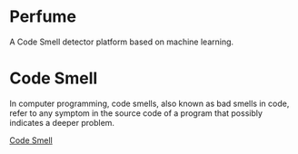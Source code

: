 Perfume
===
A Code Smell detector platform based on machine learning.

Code Smell
===
In computer programming, code smells, also known as bad smells in code, refer to any symptom in the source code of a program that possibly indicates a deeper problem.

[Code Smell](https://en.wikipedia.org/wiki/Code_smell) 